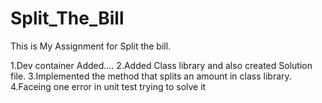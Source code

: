 # Split_The_Bill
This is My Assignment for Split the bill.


1.Dev container Added....
2.Added Class library and also created Solution file.
3.Implemented the method that splits an amount in class library.
4.Faceing one error in unit test trying to solve it 